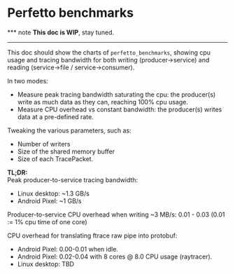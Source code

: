 # Perfetto benchmarks


*** note
**This doc is WIP**, stay tuned.
<!-- TODO(primiano): Summarize results of perfetto_benchmarks  -->
***

This doc should show the charts of `perfetto_benchmarks`, showing cpu usage and
tracing bandwidth for both writing (producer->service) and reading
(service->file / service->consumer).

In two modes:
- Measure peak tracing bandwidth saturating the cpu: the producer(s) write as
  much data as they can, reaching 100% cpu usage.
- Measure CPU overhead vs constant bandwidth: the producer(s) writes data at a
  pre-defined rate.

Tweaking the various parameters, such as:
- Number of writers
- Size of the shared memory buffer
- Size of each TracePacket.

**TL;DR:**  
Peak producer-to-service tracing bandwidth:
* Linux desktop: ~1.3 GB/s
* Android Pixel: ~1 GB/s

Producer-to-service CPU overhead when writing ~3 MB/s: 0.01 - 0.03
(0.01 := 1% cpu time of one core)

CPU overhead for translating ftrace raw pipe into protobuf:
* Android Pixel: 0.00-0.01 when idle.
* Android Pixel: 0.02-0.04 with 8 cores @ 8.0 CPU usage (raytracer).
* Linux desktop: TBD
